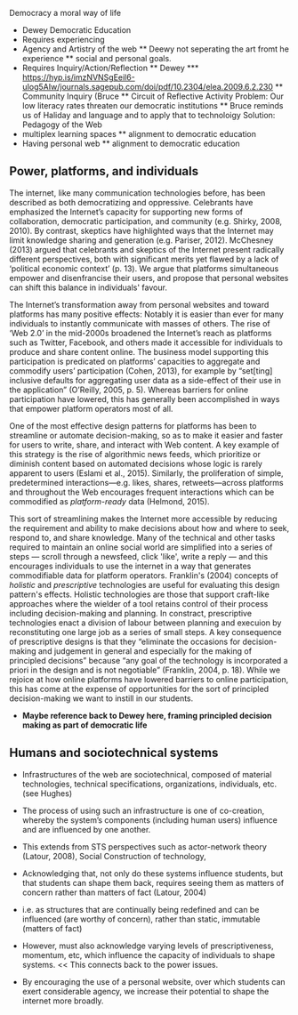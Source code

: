 Democracy a moral way of life
* Dewey
Democratic Education
* Requires experiencing
* Agency and Artistry of the web
** Deewy not seperating the art fromt he experience
** social and personal goals.
* Requires Inquiry/Action/Reflection
** Dewey
*** https://hyp.is/imzNVNSgEeil6-uIog5AIw/journals.sagepub.com/doi/pdf/10.2304/elea.2009.6.2.230
** Community Inquiry (Bruce
** Circuit of Reflective Activity
Problem: Our low literacy rates threaten our democratic institutions
** Bruce reminds us of Haliday and language and to apply that to technoloigy
Solution: Pedagogy of the Web
* multiplex learning spaces
** alignment to democratic education
* Having personal web
** alignment to democratic education


## Power, platforms, and individuals

The internet, like many communication technologies before, has been described as both democratizing and oppressive.  Celebrants have emphasized the Internet’s capacity for supporting new forms of collaboration, democratic participation, and community (e.g. Shirky, 2008, 2010). By contrast, skeptics have highlighted ways that the Internet may limit knowledge sharing and generation (e.g. Pariser, 2012).  McChesney (2013) argued that celebrants and skeptics of the Internet present radically different perspectives, both with significant merits yet flawed by a lack of ‘political economic context’ (p. 13). We argue that platforms simultaneous empower and disenfrancise their users, and propose that personal websites can shift this balance in individuals' favour.

The Internet’s transformation away from personal websites and toward platforms has many positive effects: Notably it is easier than ever for many individuals to instantly communicate with masses of others. The rise of ‘Web 2.0’ in the mid-2000s broadened the Internet’s reach as platforms such as Twitter, Facebook, and others made it accessible for individuals to produce and share content online. The business model supporting this participation is predicated on platforms’ capacities to aggregate and commodify users’ participation (Cohen, 2013), for example by “set[ting] inclusive defaults for aggregating user data as a side-effect of their use in the application” (O’Reilly, 2005, p. 5). Whereas barriers for online participation have lowered, this has generally been accomplished in ways that empower platform operators most of all.

One of the most effective design patterns for platforms has been to streamline or automate decision-making, so as to make it easier and faster for users to write, share, and interact with Web content. A key example of this strategy is the rise of algorithmic news feeds, which prioritize or diminish content based on automated decisions whose logic is rarely apparent to users (Eslami et al., 2015). Similarly, the proliferation of simple, predetermined interactions—e.g. likes, shares, retweets—across platforms and throughout the Web encourages frequent interactions which can be commodified as _platform-ready_ data (Helmond, 2015).

This sort of streamlining makes the Internet more accessible by reducing the requirement and ability to make decisions about how and where to seek, respond to, and share knowledge.  Many of the technical and other tasks required to maintain an online social world are simplified into a series of steps — scroll through a newsfeed, click 'like', write a reply — and this encourages individuals to use the internet in a way that generates commodifiable data for platform operators. Franklin's (2004) concepts of _holistic_ and _prescriptive_ technologies are useful for evaluating this design pattern's effects.  Holistic technologies are those that support craft-like approaches where the wielder of a tool retains control of their process including decision-making and planning.  In constract,  prescriptive technologies enact a division of labour between planning and execuion by reconstituting one large job as a series of small steps. A key consequence of prescriptive designs is that they “eliminate the occasions for decision-making and judgement in general and especially for the making of principled decisions” because “any goal of the technology is incorporated a priori in the design and is not negotiable” (Franklin, 2004, p. 18). While we rejoice at how online platforms have lowered barriers to online participation, this has come at the expense of opportunities for the sort of principled decision-making we want to instill in our students.
- **Maybe reference back to Dewey here, framing  principled decision making as part of democratic life**




## Humans and sociotechnical systems



-	Infrastructures of the web are sociotechnical, composed of material technologies, technical specifications, organizations, individuals, etc. (see Hughes)
-	The process of using such an infrastructure is one of co-creation, whereby the system’s components (including human users) influence and are influenced by one another.
-	This extends from STS perspectives such as actor-network theory (Latour, 2008),  Social Construction of technology,
-	Acknowledging that, not only do these systems influence students, but that students can shape them back, requires seeing them as matters of concern rather than matters of fact (Latour, 2004)
  -	i.e. as structures that are continually being redefined and can be influenced (are worthy of concern), rather than static, immutable (matters of fact)

- 	However, must also acknowledge varying levels of prescriptiveness, momentum, etc, which influence the capacity of individuals to shape systems. << This connects back to the power issues.
-	By encouraging the use of a personal website, over which students can exert considerable agency, we increase their potential to shape the internet more broadly.
